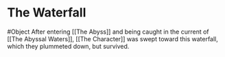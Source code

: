 # The Waterfall
#Object 
After entering [[The Abyss]] and being caught in the current of [[The Abyssal Waters]], [[The Character]] was swept toward this waterfall, which they plummeted down, but survived.